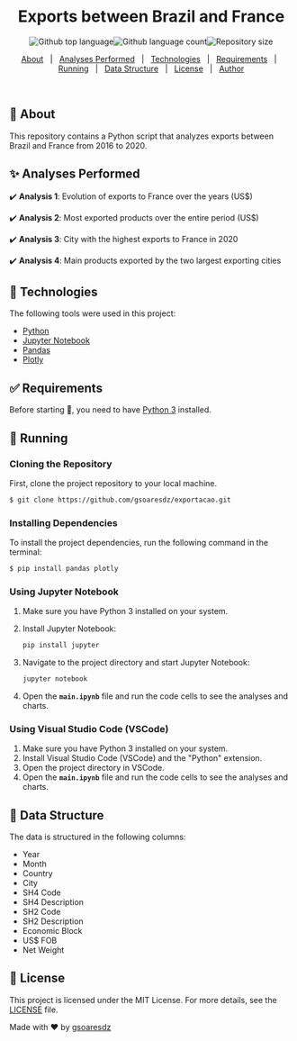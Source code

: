 <h1 align="center">Exports between Brazil and France</h1><p align="center"><img alt="Github top language" src="https://img.shields.io/github/languages/top/gsoaresdz/exportacao?color=56BEB8"><img alt="Github language count" src="https://img.shields.io/github/languages/count/gsoaresdz/exportacao?color=56BEB8"><img alt="Repository size" src="https://img.shields.io/github/repo-size/gsoaresdz/exportacao?color=56BEB8"></p><p align="center"><a href="#dart-about">About</a> &#xa0; | &#xa0;
  <a href="#sparkles-analyses-performed">Analyses Performed</a> &#xa0; | &#xa0;
  <a href="#rocket-technologies">Technologies</a> &#xa0; | &#xa0;
  <a href="#white_check_mark-requirements">Requirements</a> &#xa0; | &#xa0;
  <a href="#checkered_flag-running">Running</a> &#xa0; | &#xa0;
  <a href="#memo-data-structure">Data Structure</a> &#xa0; | &#xa0;
  <a href="#memo-license">License</a> &#xa0; | &#xa0;
  <a href="https://github.com/gsoaresdz" target="_blank">Author</a></p><br>
  
## **:dart: About**

This repository contains a Python script that analyzes exports between Brazil and France from 2016 to 2020.

## **:sparkles: Analyses Performed**

:heavy_check_mark: **Analysis 1**: Evolution of exports to France over the years (US$)

:heavy_check_mark: **Analysis 2**: Most exported products over the entire period (US$)

:heavy_check_mark: **Analysis 3**: City with the highest exports to France in 2020

:heavy_check_mark: **Analysis 4**: Main products exported by the two largest exporting cities

## **:rocket: Technologies**

The following tools were used in this project:

- [Python](https://www.python.org/)
- [Jupyter Notebook](https://jupyter.org/)
- [Pandas](https://pandas.pydata.org/)
- [Plotly](https://plotly.com/)

## **:white_check_mark: Requirements**

Before starting :checkered_flag:, you need to have [Python 3](https://www.python.org/downloads/) installed.

## **:checkered_flag: Running**

### Cloning the Repository

First, clone the project repository to your local machine.

```bash
$ git clone https://github.com/gsoaresdz/exportacao.git
```

### Installing Dependencies

To install the project dependencies, run the following command in the terminal:

```bash
$ pip install pandas plotly
```

### Using Jupyter Notebook

1. Make sure you have Python 3 installed on your system.
2. Install Jupyter Notebook:
    
    ```bash
    pip install jupyter
    ```
    
3. Navigate to the project directory and start Jupyter Notebook:
    
    ```bash
    jupyter notebook
    ```
    
4. Open the **`main.ipynb`** file and run the code cells to see the analyses and charts.

### Using Visual Studio Code (VSCode)

1. Make sure you have Python 3 installed on your system.
2. Install Visual Studio Code (VSCode) and the "Python" extension.
3. Open the project directory in VSCode.
4. Open the **`main.ipynb`** file and run the code cells to see the analyses and charts.

## **:memo: Data Structure**

The data is structured in the following columns:

- Year
- Month
- Country
- City
- SH4 Code
- SH4 Description
- SH2 Code
- SH2 Description
- Economic Block
- US$ FOB
- Net Weight

## **:memo: License**

This project is licensed under the MIT License. For more details, see the [LICENSE](LICENSE) file.

Made with :heart: by <a href="https://github.com/gsoaresdz" target="_blank">gsoaresdz</a>
